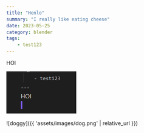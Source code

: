 ```yaml
---
title: "Henlo"
summary: "I really like eating cheese"
date: 2023-05-25
category: blender
tags:
    - test123
---
```

HOI

![dog](assets/images/dog.png)

![doggy]({{ 'assets/images/dog.png' | relative_url }})